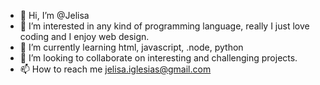 - 👋 Hi, I’m @Jelisa
- 👀 I’m interested in any kind of programming language, really I just love coding and I enjoy web design.
- 🌱 I’m currently learning html, javascript, .node, python
- 💞️ I’m looking to collaborate on interesting and challenging projects.
- 📫 How to reach me jelisa.iglesias@gmail.com

<!---
Jelisa/Jelisa is a ✨ special ✨ repository because its `README.md` (this file) appears on your GitHub profile.
You can click the Preview link to take a look at your changes.
--->
